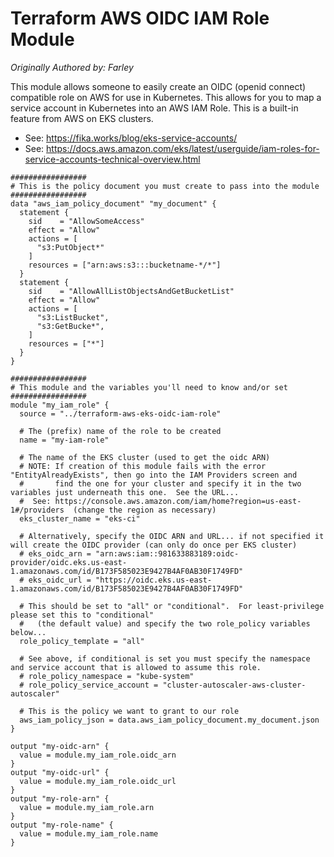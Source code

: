 # Terraform AWS OIDC IAM Role Module

_Originally Authored by: Farley_

This module allows someone to easily create an OIDC (openid connect) compatible role on AWS for use in Kubernetes.  This allows for you to map a service account in Kubernetes into an AWS IAM Role.  This is a built-in feature from AWS on EKS clusters.

 * See: https://fika.works/blog/eks-service-accounts/
 * See: https://docs.aws.amazon.com/eks/latest/userguide/iam-roles-for-service-accounts-technical-overview.html

```hcl
#################
# This is the policy document you must create to pass into the module
#################
data "aws_iam_policy_document" "my_document" {
  statement {
    sid    = "AllowSomeAccess"
    effect = "Allow"
    actions = [
      "s3:PutObject*"
    ]
    resources = ["arn:aws:s3:::bucketname-*/*"]
  }
  statement {
    sid    = "AllowAllListObjectsAndGetBucketList"
    effect = "Allow"
    actions = [
      "s3:ListBucket",
      "s3:GetBucke*",
    ]
    resources = ["*"]
  }
}

#################
# This module and the variables you'll need to know and/or set
#################
module "my_iam_role" {
  source = "../terraform-aws-eks-oidc-iam-role"

  # The (prefix) name of the role to be created
  name = "my-iam-role"

  # The name of the EKS cluster (used to get the oidc ARN)
  # NOTE: If creation of this module fails with the error "EntityAlreadyExists", then go into the IAM Providers screen and
  #       find the one for your cluster and specify it in the two variables just underneath this one.  See the URL...
  #  See: https://console.aws.amazon.com/iam/home?region=us-east-1#/providers  (change the region as necessary)
  eks_cluster_name = "eks-ci"

  # Alternatively, specify the OIDC ARN and URL... if not specified it will create the OIDC provider (can only do once per EKS cluster)
  # eks_oidc_arn = "arn:aws:iam::981633883189:oidc-provider/oidc.eks.us-east-1.amazonaws.com/id/B173F585023E9427B4AF0AB30F1749FD"
  # eks_oidc_url = "https://oidc.eks.us-east-1.amazonaws.com/id/B173F585023E9427B4AF0AB30F1749FD"

  # This should be set to "all" or "conditional".  For least-privilege please set this to "conditional"
  #   (the default value) and specify the two role_policy variables below...
  role_policy_template = "all"

  # See above, if conditional is set you must specify the namespace and service account that is allowed to assume this role.
  # role_policy_namespace = "kube-system"
  # role_policy_service_account = "cluster-autoscaler-aws-cluster-autoscaler"

  # This is the policy we want to grant to our role
  aws_iam_policy_json = data.aws_iam_policy_document.my_document.json
}

output "my-oidc-arn" {
  value = module.my_iam_role.oidc_arn
}
output "my-oidc-url" {
  value = module.my_iam_role.oidc_url
}
output "my-role-arn" {
  value = module.my_iam_role.arn
}
output "my-role-name" {
  value = module.my_iam_role.name
}
```
